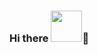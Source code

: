 ### Hi there <img src="https://media1.giphy.com/media/v1.Y2lkPTc5MGI3NjExNzF3em15OXB4anBuNjE4aGgzM3drMGVobDI1N2hua2E2OHlkdm1tMiZlcD12MV9pbnRlcm5hbF9naWZfYnlfaWQmY3Q9cw/KHyWC1gSjutzb9v1b3/source.gif" width="50" />👋

<!--
**aillos/aillos** is a ✨ _special_ ✨ repository because its `README.md` (this file) appears on your GitHub profile.

Here are some ideas to get you started:

- 🔭 I’m currently working on ...
- 🌱 I’m currently learning ...
- 👯 I’m looking to collaborate on ...
- 🤔 I’m looking for help with ...
- 💬 Ask me about ...
- 📫 How to reach me: ...
- 😄 Pronouns: ...
- ⚡ Fun fact: ...
-->
